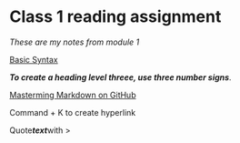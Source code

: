 # Class 1 reading assignment 

*These are my notes from module 1*

[Basic Syntax](https://www.markdownguide.org/basic-syntax/)


***To create a heading level threee, use three number signs***.

  [Masterming Markdown on GitHub](https://guides.github.com/features/mastering-markdown/url)
  
  Command + K to create hyperlink
  
  Quote***text***with >
  
